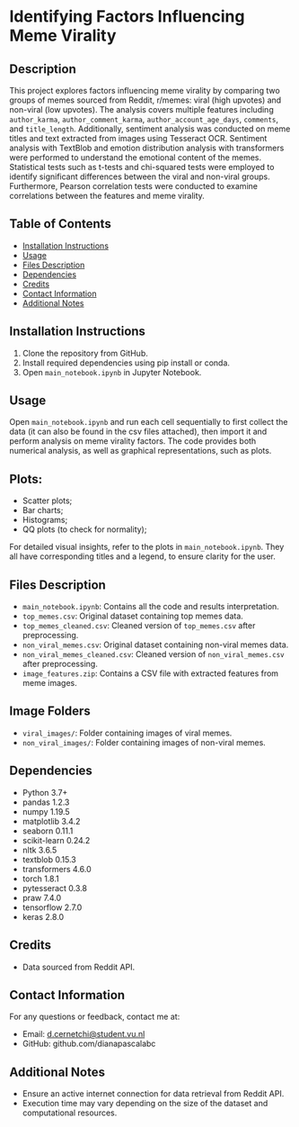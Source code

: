 # Identifying Factors Influencing Meme Virality

## Description
This project explores factors influencing meme virality by comparing two groups of memes sourced from Reddit, r/memes: viral (high upvotes) and non-viral (low upvotes). The analysis covers multiple features including `author_karma`, `author_comment_karma`, `author_account_age_days`, `comments`, and `title_length`. Additionally, sentiment analysis was conducted on meme titles and text extracted from images using Tesseract OCR. Sentiment analysis with TextBlob and emotion distribution analysis with transformers were performed to understand the emotional content of the memes. Statistical tests such as t-tests and chi-squared tests were employed to identify significant differences between the viral and non-viral groups. Furthermore, Pearson correlation tests were conducted to examine correlations between the features and meme virality.

## Table of Contents
- [Installation Instructions](#installation-instructions)
- [Usage](#usage)
- [Files Description](#files-description)
- [Dependencies](#dependencies)
- [Credits](#credits)
- [Contact Information](#contact-information)
- [Additional Notes](#additional-notes)

## Installation Instructions
1. Clone the repository from GitHub.
2. Install required dependencies using pip install or conda.
3. Open `main_notebook.ipynb` in Jupyter Notebook.

## Usage
Open `main_notebook.ipynb` and run each cell sequentially to first collect the data (it can also be found in the csv files attached), then import it and perform analysis on meme virality factors. The code provides both numerical analysis, as well as graphical representations, such as plots.

## Plots:
- Scatter plots;
- Bar charts;
- Histograms;
- QQ plots (to check for normality);
  
For detailed visual insights, refer to the plots in `main_notebook.ipynb`. They all have corresponding titles and a legend, to ensure clarity for the user.

## Files Description
- `main_notebook.ipynb`: Contains all the code and results interpretation.
- `top_memes.csv`: Original dataset containing top memes data.
- `top_memes_cleaned.csv`: Cleaned version of `top_memes.csv` after preprocessing.
- `non_viral_memes.csv`: Original dataset containing non-viral memes data.
- `non_viral_memes_cleaned.csv`: Cleaned version of `non_viral_memes.csv` after preprocessing.
- `image_features.zip`: Contains a CSV file with extracted features from meme images.

## Image Folders
- `viral_images/`: Folder containing images of viral memes.
- `non_viral_images/`: Folder containing images of non-viral memes.
  
## Dependencies
- Python 3.7+
- pandas 1.2.3
- numpy 1.19.5
- matplotlib 3.4.2
- seaborn 0.11.1
- scikit-learn 0.24.2
- nltk 3.6.5
- textblob 0.15.3
- transformers 4.6.0
- torch 1.8.1
- pytesseract 0.3.8
- praw 7.4.0
- tensorflow 2.7.0
- keras 2.8.0

## Credits
- Data sourced from Reddit API.

## Contact Information
For any questions or feedback, contact me at:
- Email: d.cernetchi@student.vu.nl
- GitHub: github.com/dianapascalabc

## Additional Notes
- Ensure an active internet connection for data retrieval from Reddit API.
- Execution time may vary depending on the size of the dataset and computational resources.


